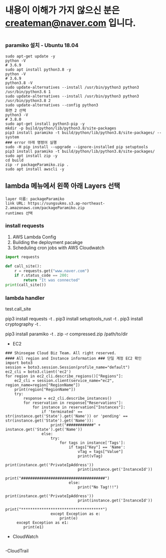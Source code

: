# 내용이 이해가 가지 않으신 분은 createman@naver.com 입니다. 
#
### paramiko 설치 - Ubuntu 18.04

```
sudo apt-get update -y 
python -V
# 3.6.9 
sudo apt install python3.8 -y
python -V
# 3.6.9
python3.8 -V
sudo update-alternatives --install /usr/bin/python3 python3 /usr/bin/python3.6 1
sudo update-alternatives --install /usr/bin/python3 python3 /usr/bin/python3.8 2
sudo update-alternatives --config python3
화면 2 선택 
python3 -V
# 3.8.0
sudo apt-get install python3-pip -y
mkdir -p build/python/lib/python3.8/site-packages
pip3 install paramiko -t build/python/lib/python3.8/site-packages/ --system 
### error 아래 명령어 실행 
sudo -H pip install --upgrade --ignore-installed pip setuptools
pip3 install paramiko -t build/python/lib/python3.8/site-packages/
sudo apt install zip -y
cd build
zip -r packageParamiko.zip .
sudo apt install awscli -y 
```
## lambda 메뉴에서 왼쪽 아래 Layers 선택 
```
layer 이름: packageParamiko 
link URL: https://sungsukms.s3.ap-northeast-2.amazonaws.com/packageParamiko.zip
runtimes 선택 

```


### install requests
1. AWS Lambda Config
2. Building the deployment pacakge 
3. Scheduling cron jobs with AWS Cloudwatch 

```python
import requests

def call_site():
    r = requests.get("www.naver.com")
    if r.status_code == 200:
        return "It was connected"
print(call_site())
```

### lambda handler 
test.call_site

pip3 install requests -t . 
pip3 install setuptools_rust -t .
pip3 install cryptography -t .

pip3 install paramiko -t .
zip -r compressed.zip /path/to/dir


- EC2
```
### Shinsegae Cloud Biz Team. All right reserved.
#### All region and Instance information ### 단일 계정 EC2 확인 
import boto3
session = boto3.session.Session(profile_name="default")
ec2_cli = boto3.client('ec2')
for region in ec2_cli.describe_regions()["Regions"]:
    ec2_cli = session.client(service_name="ec2", region_name=region["RegionName"])
    print(region["RegionName"])
    try:
        response = ec2_cli.describe_instances()
        for reservation in response["Reservations"]:
            for instance in reservation["Instances"]:
                if 'terminated' == str(instance.get('State').get('Name')) or 'pending' == str(instance.get('State').get('Name')):
                    print("############" + instance.get('State').get('Name'))
                else:
                    try:
                        for tags in instance['Tags']:
                            if tags["Key"] == 'Name':
                                vTag = tags["Value"]
                                print(vTag)
                                print(instance.get('PrivateIpAddress'))
                                print(instance.get('InstanceId'))
                                print("#####################################")
                            else:
                                print("No Tag!!!")
                                print(instance.get('PrivateIpAddress'))
                                print(instance.get('InstanceId'))
                                print("************************************")
                    except Exception as e:
                        print(e)
     except Exception as e1:
        print(e1)
```
- CloudWatch 
```
```

-CloudTrail 

```

```
